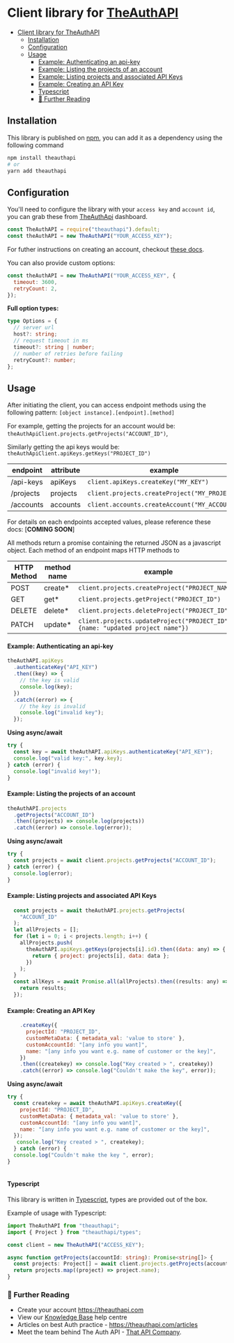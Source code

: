 # Client library for [TheAuthAPI](https://theauthapi.com/)

- [Client library for TheAuthAPI](#client-library-for-theauthapi)
  - [Installation](#installation)
  - [Configuration](#configuration)
  - [Usage](#usage)
      - [Example: Authenticating an api-key](#example-authenticating-an-api-key)
      - [Example: Listing the projects of an account](#example-listing-the-projects-of-an-account)
      - [Example: Listing projects and associated API Keys](#example-listing-projects-and-associated-api-keys)
      - [Example: Creating an API Key](#example-creating-an-api-key)
      - [Typescript](#typescript)
    - [📙 Further Reading](#-further-reading)
  
## Installation

This library is published on [npm](https://www.npmjs.com/package/theauthapi), you can add it as a dependency using the following
command

```bash
npm install theauthapi
# or
yarn add theauthapi
```

## Configuration

You'll need to configure the library with your `access key` and `account id`, you can grab these from [TheAuthApi](https://app.theauthapi.com/auth/signup) dashboard.

```javascript
const TheAuthAPI = require("theauthapi").default;
const theAuthAPI = new TheAuthAPI("YOUR_ACCESS_KEY");
```
For futher instructions on creating an account, checkout [these docs](https://thatapicompany.notion.site/The-Auth-API-Knowledge-Base-21660cee84e640729714fad43d9ce546).

You can also provide custom options:

```javascript
const theAuthAPI = new TheAuthAPI("YOUR_ACCESS_KEY", {
  timeout: 3600,
  retryCount: 2,
});
```

**Full option types:**
```typescript
type Options = {
  // server url
  host?: string;
  // request timeout in ms
  timeout?: string | number;
  // number of retries before failing
  retryCount?: number;
};
```

## Usage
After initiating the client, you can access endpoint methods using the following pattern:
`[object instance].[endpoint].[method]`

For example, getting the projects for an account would be: `theAuthApiClient.projects.getProjects("ACCOUNT_ID")`, 

Similarly getting the api keys would be:
`theAuthApiClient.apiKeys.getKeys("PROJECT_ID")`


| endpoint  | attribute | example                                       |
| --------- | --------- | --------------------------------------------- |
| /api-keys | apiKeys   | `client.apiKeys.createKey("MY_KEY")`          |
| /projects | projects  | `client.projects.createProject("MY_PROJECT")` |
| /accounts | accounts  | `client.accounts.createAccount("MY_ACCOUNT")` |

For details on each endpoints accepted values, please reference these docs: [**COMING SOON**]

All methods return a promise containing the returned JSON as a javascript object. Each method of an endpoint maps HTTP methods to

| HTTP Method | method name | example                                       |
| ----------- | ----------- | --------------------------------------------- |
| POST        | create\*    | `client.projects.createProject("PROJECT_NAME")`          |
| GET         | get\*       | `client.projects.getProject("PROJECT_ID")` |
| DELETE      | delete\*    | `client.projects.deleteProject("PROJECT_ID")` |
| PATCH       | update\*    | `client.projects.updateProject("PROJECT_ID", {name: "updated project name"})` |

#### Example: Authenticating an api-key

```javascript
theAuthAPI.apiKeys
  .authenticateKey("API_KEY")
  .then((key) => {
    // the key is valid
    console.log(key);
  })
  .catch((error) => {
    // the key is invalid
    console.log("invalid key");
  });
```

**Using async/await**

```javascript
try {
  const key = await theAuthAPI.apiKeys.authenticateKey("API_KEY");
  console.log("valid key:", key.key);
} catch (error) {
  console.log("invalid key!");
}
```

#### Example: Listing the projects of an account

```javascript
theAuthAPI.projects
  .getProjects("ACCOUNT_ID")
  .then((projects) => console.log(projects))
  .catch((error) => console.log(error));
```

**Using async/await**

```javascript
try {
  const projects = await client.projects.getProjects("ACCOUNT_ID");
} catch (error) {
  console.log(error);
}
```

#### Example: Listing projects and associated API Keys

```javascript
  const projects = await theAuthAPI.projects.getProjects(
    "ACCOUNT_ID"
  );
  let allProjects = [];
  for (let i = 0; i < projects.length; i++) {
    allProjects.push(
      theAuthAPI.apiKeys.getKeys(projects[i].id).then((data: any) => {
        return { project: projects[i], data: data };
      })
    );
  }
  const allKeys = await Promise.all(allProjects).then((results: any) => {
    return results;
  });
```

#### Example: Creating an API Key

```Javascript
    .createKey({
      projectId: "PROJECT_ID",
      customMetaData: { metadata_val: 'value to store' },
      customAccountId: "[any info you want]",
      name: "[any info you want e.g. name of customer or the key]",
    })
    .then((createkey) => console.log("Key created > ", createkey))
    .catch((error) => console.log("Couldn't make the key", error));
``` 
**Using async/await**

```Javascript
try {
  const createkey = await theAuthAPI.apiKeys.createKey({
    projectId: "PROJECT_ID",
    customMetaData: { metadata_val: 'value to store' },
    customAccountId: "[any info you want]",
    name: "[any info you want e.g. name of customer or the key]",
  });
   console.log("Key created > ", createkey);
  } catch (error) {
  console.log("Couldn't make the key ", error);
}
 
```

#### Typescript

This library is written in [Typescript](https://www.typescriptlang.org/), types are provided out of the box.

Example of usage with Typescript:

```typescript
import TheAuthAPI from "theauthapi";
import { Project } from "theauthapi/types";

const client = new TheAuthAPI("ACCESS_KEY");

async function getProjects(accountId: string): Promise<string[]> {
  const projects: Project[] = await client.projects.getProjects(accountId);
  return projects.map((project) => project.name);
}
```

### 📙 Further Reading

* Create your account https://theauthapi.com
* View our [Knowledge Base](https://thatapicompany.notion.site/The-Auth-API-Knowledge-Base-21660cee84e640729714fad43d9ce546) help centre
* Articles on best Auth practice - https://theauthapi.com/articles
* Meet the team behind The Auth API - [That API Company](https://thatapicompany.com/).
